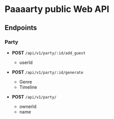 # Paaaarty public Web API


## Endpoints

### Party
- **POST** `/api/v1/party/:id/add_guest`
  - userId

- **POST** `/api/v1/party/:id/generate`
  - Genre
  - Timeline

- **POST** `/api/v1/party/`
  - ownerId
  - name
